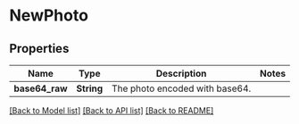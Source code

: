 # NewPhoto

## Properties

Name | Type | Description | Notes
------------ | ------------- | ------------- | -------------
**base64_raw** | **String** | The photo encoded with base64. | 

[[Back to Model list]](../README.md#documentation-for-models) [[Back to API list]](../README.md#documentation-for-api-endpoints) [[Back to README]](../README.md)


